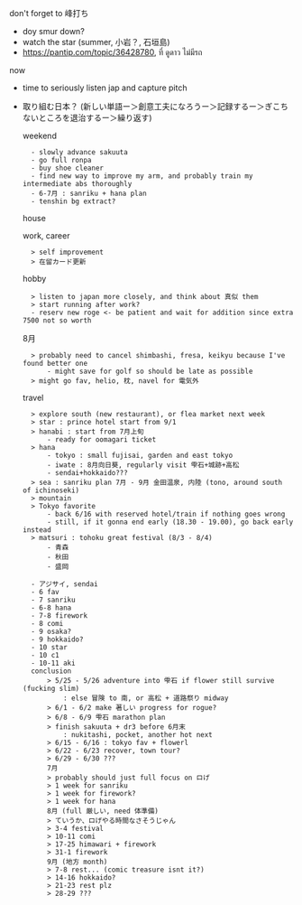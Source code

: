 don't forget to 峰打ち
- doy smur down?
- watch the star (summer, 小岩？, 石垣島)
- https://pantip.com/topic/36428780, ที่ ดูดาว ไม่มีรถ

now
- time to seriously listen jap and capture pitch 
- 取り組む日本？ (新しい単語ー＞創意工夫になろうー＞記録するー＞ぎこちないところを退治するー＞繰り返す)

	weekend
		
		- slowly advance sakuuta
		- go full ronpa
		- buy shoe cleaner
		- find new way to improve my arm, and probably train my intermediate abs thoroughly
		- 6-7月 : sanriku + hana plan
		- tenshin bg extract?
		
	house
	
	work, career
	
		> self improvement
		> 在留カード更新
	hobby
	
		> listen to japan more closely, and think about 真似 them
		> start running after work?
		- reserv new roge <- be patient and wait for addition since extra 7500 not so worth
	8月
	
		> probably need to cancel shimbashi, fresa, keikyu because I've found better one 
			- might save for golf so should be late as possible
		> might go fav, helio, 枕, navel for 電気外
	travel
		
		> explore south (new restaurant), or flea market next week
		> star : prince hotel start from 9/1
		> hanabi : start from 7月上旬
			- ready for oomagari ticket
		> hana
			- tokyo : small fujisai, garden and east tokyo
			- iwate : 8月向日葵, regularly visit 雫石+城跡+高松
			- sendai+hokkaido???
		> sea : sanriku plan 7月 - 9月 金田温泉, 内陸 (tono, around south of ichinoseki)
		> mountain
		> Tokyo favorite
			- back 6/16 with reserved hotel/train if nothing goes wrong
			- still, if it gonna end early (18.30 - 19.00), go back early instead
		> matsuri : tohoku great festival (8/3 - 8/4)
			- 青森 
			- 秋田
			- 盛岡
			
		- アジサイ, sendai
		- 6 fav
		- 7 sanriku
		- 6-8 hana
		- 7-8 firework
		- 8 comi
		- 9 osaka?
		- 9 hokkaido?
		- 10 star
		- 10 c1
		- 10-11 aki
		conclusion
			> 5/25 - 5/26 adventure into 雫石 if flower still survive (fucking slim)
				: else 冒険 to 南, or 高松 + 道路祭り midway
			> 6/1 - 6/2 make 著しい progress for rogue?
			> 6/8 - 6/9 雫石 marathon plan
			> finish sakuuta + dr3 before 6月末
				: nukitashi, pocket, another hot next
			> 6/15 - 6/16 : tokyo fav + flowerl
			> 6/22 - 6/23 recover, town tour?
			> 6/29 - 6/30 ???
			7月
			> probably should just full focus on ロげ
			> 1 week for sanriku
			> 1 week for firework?
			> 1 week for hana
			8月 (full 厳しい, need 体準備)
			> ていうか、ロげやる時間なさそうじゃん
			> 3-4 festival
			> 10-11 comi
			> 17-25 himawari + firework
			> 31-1 firework
			9月 (地方 month)
			> 7-8 rest... (comic treasure isnt it?)
			> 14-16 hokkaido?
			> 21-23 rest plz
			> 28-29 ??? 
